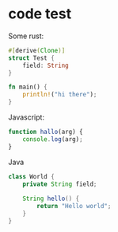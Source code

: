 # code test

Some rust:
```rust
#[derive(Clone)]
struct Test {
    field: String
}

fn main() {
    println!("hi there");
}
```

Javascript:
```javascript
function hallo(arg) {
    console.log(arg);
}
```

Java
```java
class World {
    private String field;
    
    String hello() {
        return "Hello world";
    }
}
```
